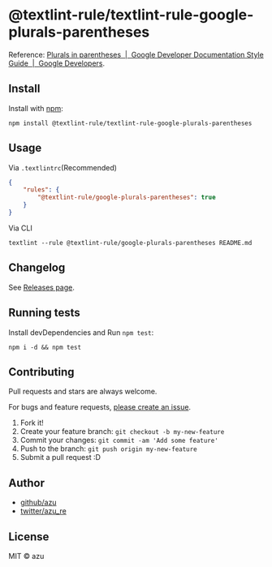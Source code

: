 # @textlint-rule/textlint-rule-google-plurals-parentheses

Reference: [Plurals in parentheses  |  Google Developer Documentation Style Guide  |  Google Developers](https://developers.google.com/style/plurals-parentheses "Plurals in parentheses  |  Google Developer Documentation Style Guide  |  Google Developers").

## Install

Install with [npm](https://www.npmjs.com/):

    npm install @textlint-rule/textlint-rule-google-plurals-parentheses

## Usage

Via `.textlintrc`(Recommended)

```json
{
    "rules": {
        "@textlint-rule/google-plurals-parentheses": true
    }
}
```

Via CLI

```
textlint --rule @textlint-rule/google-plurals-parentheses README.md
```


## Changelog

See [Releases page](https://github.com/textlint-rule/textlint-rule-preset-google/releases).

## Running tests

Install devDependencies and Run `npm test`:

    npm i -d && npm test

## Contributing

Pull requests and stars are always welcome.

For bugs and feature requests, [please create an issue](https://github.com/textlint-rule/textlint-rule-preset-google/issues).

1. Fork it!
2. Create your feature branch: `git checkout -b my-new-feature`
3. Commit your changes: `git commit -am 'Add some feature'`
4. Push to the branch: `git push origin my-new-feature`
5. Submit a pull request :D

## Author

- [github/azu](https://github.com/azu)
- [twitter/azu_re](https://twitter.com/azu_re)

## License

MIT © azu
